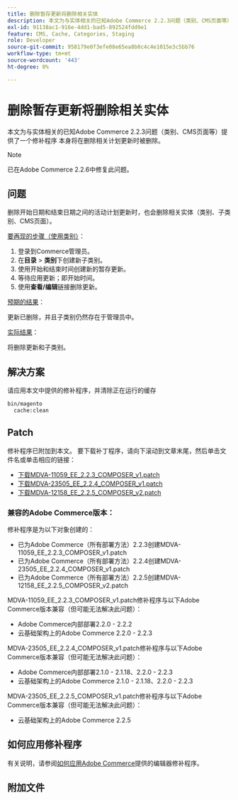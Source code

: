 ```yaml
---
title: 删除暂存更新将删除相关实体
description: 本文为与实体相关的已知Adobe Commerce 2.2.3问题（类别、CMS页面等）提供了一个修补程序 本身将在删除相关计划更新时被删除。
exl-id: 91138ac1-916e-4dd1-bad5-892524fdd9e1
feature: CMS, Cache, Categories, Staging
role: Developer
source-git-commit: 958179e0f3efe08e65ea8b0c4c4e1015e3c5bb76
workflow-type: tm+mt
source-wordcount: '443'
ht-degree: 0%

---
```


# 删除暂存更新将删除相关实体

本文为与实体相关的已知Adobe Commerce 2.2.3问题（类别、CMS页面等）提供了一个修补程序 本身将在删除相关计划更新时被删除。

>[!NOTE]
>
>已在Adobe Commerce 2.2.6中修复此问题。

## 问题

删除开始日期和结束日期之间的活动计划更新时，也会删除相关实体（类别、子类别、CMS页面）。

<u>要再现的步骤（使用类别）</u>：

1. 登录到Commerce管理员。
1. 在&#x200B;**目录** > **类别**&#x200B;下创建新子类别。
1. 使用开始和结束时间创建新的暂存更新。
1. 等待应用更新；即开始时间。
1. 使用&#x200B;**查看/编辑**&#x200B;链接删除更新。

<u>预期的结果</u>：

更新已删除，并且子类别仍然存在于管理员中。

<u>实际结果</u>：

将删除更新和子类别。

## 解决方案

请应用本文中提供的修补程序，并清除正在运行的缓存

```bash
bin/magento
  cache:clean
```

## Patch

修补程序已附加到本文。 要下载补丁程序，请向下滚动到文章末尾，然后单击文件名或单击相应的链接：

* [下载MDVA-11059\_EE\_2.2.3\_COMPOSER\_v1.patch](assets/MDVA-11059_EE_2.2.3_COMPOSER_v1.patch.zip)
* [下载MDVA-23505\_EE\_2.2.4\_COMPOSER\_v1.patch](assets/MDVA-23505_EE_2.2.4_COMPOSER_v1.patch.zip)
* [下载MDVA-12158\_EE\_2.2.5\_COMPOSER\_v2.patch](assets/MDVA-12158_EE_2.2.5_COMPOSER_v2.patch.zip)

### 兼容的Adobe Commerce版本：

修补程序是为以下对象创建的：

* 已为Adobe Commerce（所有部署方法）2.2.3创建MDVA-11059\_EE\_2.2.3\_COMPOSER\_v1.patch
* 已为Adobe Commerce（所有部署方法）2.2.4创建MDVA-23505\_EE\_2.2.4\_COMPOSER\_v1.patch
* 已为Adobe Commerce（所有部署方法）2.2.5创建MDVA-12158\_EE\_2.2.5\_COMPOSER\_v2.patch

MDVA-11059\_EE\_2.2.3\_COMPOSER\_v1.patch修补程序与以下Adobe Commerce版本兼容（但可能无法解决此问题）：

* Adobe Commerce内部部署2.2.0 - 2.2.2
* 云基础架构上的Adobe Commerce 2.2.0 - 2.2.3

MDVA-23505\_EE\_2.2.4\_COMPOSER\_v1.patch修补程序与以下Adobe Commerce版本兼容（但可能无法解决此问题）：

* Adobe Commerce内部部署2.1.0 - 2.1.18、2.2.0 - 2.2.3
* 云基础架构上的Adobe Commerce 2.1.0 - 2.1.18、2.2.0 - 2.2.3

MDVA-23505\_EE\_2.2.5\_COMPOSER\_v1.patch修补程序与以下Adobe Commerce版本兼容（但可能无法解决此问题）：

* 云基础架构上的Adobe Commerce 2.2.5

## 如何应用修补程序

有关说明，请参阅[如何应用Adobe Commerce](/help/how-to/general/how-to-apply-a-composer-patch-provided-by-magento.md)提供的编辑器修补程序。

## 附加文件
